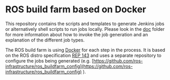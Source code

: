 # ROS build farm based on Docker

This repository contains the scripts and templates to generate Jenkins jobs or
alternatively shell scripts to run jobs locally.
Please look in the [doc](doc/index.rst) folder for more information about how
to invoke the job generation and an explanation of the different job types.

The ROS build farm is using [Docker](http://www.docker.com) for each step in
the process.
It is based on the ROS distro specification
[REP 143](http://www.ros.org/reps/rep-0143.html) and uses a separate repository
to configure the jobs being generated (e.g.
[https://github.com/ros-infrastructure/ros_buildfarm_config](https://github.com/ros-infrastructure/ros_buildfarm_config)
).
